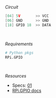 *Circuit*
```cpp
[04] 5V       >> VCC
[06] GND      >> GND
[18] GPIO 18  >> DATA
```

<br />

*Requirements*
```sh
# Python pkgs
RPi.GPIO
```

<br />

*Resources*
- Specs: [01](<http://www.cqrobot.wiki/index.php/Contact_Water/Liquid_Level_Sensor_SKU:_CQRSENYW002>)
- [RPi.GPIO docs](<https://sourceforge.net/p/raspberry-gpio-python/wiki/Inputs/>)
